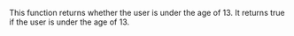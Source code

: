 This function returns whether the user is under the age of 13. It returns true if the user is under the age of 13.